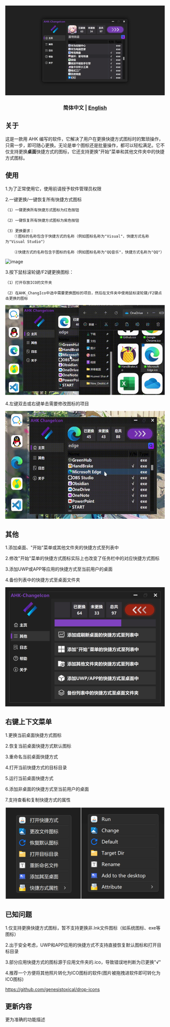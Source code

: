 ![image](https://github.com/iKineticate/AHK-ChangeIcon/blob/main/Introduction/AHK_ChangeIcon.png)

<h3 align="center"> 简体中文 | <a href='./README-en_US.md'>English</a></h3>

## 关于

这是一款用 AHK 编写的软件，它解决了用户在更换快捷方式图标时的繁琐操作，只需一步，即可随心更换。无论是单个图标还是批量操作，都可以轻松满足。它不仅支持更换**桌面**快捷方式的图标，它还支持更换"开始"菜单和其他文件夹中的快捷方式图标。

## 使用

1.为了正常使用它，使用前请授予软件管理员权限

2.一键更换/一键恢复所有快捷方式图标

    （1）一键更换所有快捷方式图标为红色按钮

    （2）一键恢复所有快捷方式图标为紫色按钮

    （3）更换要求：
        ①图标的名称包含于快捷方式的名称（例如图标名称为"Visual"，快捷方式名称为"Visual Studio"）

        ②快捷方式的名称包含于图标的名称（例如图标名称为"QQ音乐"，快捷方式名称为"QQ"）

![image](https://github.com/iKineticate/AHK-ChangeIcon/blob/main/Introduction/Auto_Change.gif)

3.按下鼠标滚轮键/F2键更换图标：

    （1）打开存放ICO的文件夹

    （2）在AHK_ChangIco中选中需要更换图标的项目，然后在文件夹中使用鼠标滚轮键/F2键点击更换的图标

![image](https://github.com/iKineticate/AHK-ChangeIcon/blob/main/Introduction/MButtom&F2.gif)

4.左键双击或右键单击需要修改图标的项目

![image](https://github.com/iKineticate/AHK-ChangeIcon/blob/main/Introduction/LButtom&Menu.gif)

## 其他

1.添加桌面、"开始"菜单或其他文件夹的快捷方式至列表中

2.修改"开始"菜单的快捷方式图标实际上也改变了任务栏中的对应快捷方式图标

3.添加UWP或APP等应用的快捷方式至当前用户的桌面

4.备份列表中的快捷方式至桌面文件夹

![image](https://github.com/iKineticate/AHK-ChangeIcon/blob/main/Introduction/Other.png)

## 右键上下文菜单

1.更换当前桌面快捷方式图标

2.恢复当前桌面快捷方式默认图标

3.重命名当前桌面快捷方式

4.打开当前快捷方式的目标目录

5.运行当前桌面快捷方式

6.添加非桌面的快捷方式至当前用户的桌面

7.支持查看和复制快捷方式的属性

![image](https://github.com/iKineticate/AHK-ChangeIcon/blob/main/Introduction/Menu.jpg)

## 已知问题

1.仅支持更换快捷方式图标，暂不支持更换非.lnk文件图标（如系统图标、exe等图标）

2.出于安全考虑，UWP和APP应用的快捷方式不支持直接恢复默认图标和打开目标目录

3.部分应用快捷方式的图标源于应用文件夹的.ico，导致错误地判断为已更换"√"

4.推荐一个方便将其他照片转化为ICO图标的软件(图片被拖拽进软件即可转化为ICO图标)

https://github.com/genesistoxical/drop-icons

## 更新内容

更为准确的功能描述